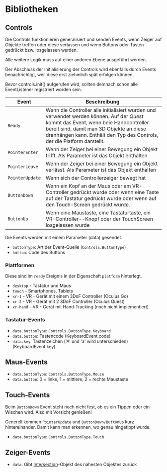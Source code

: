 # Bibliotheken

## Controls

Die Controls funktionieren generalisiert und senden Events, wenn Zeiger
auf Objekte treffen oder diese verlassen und wenn Buttons oder Tasten gedrückt bzw. losgelassen
werden.

Alle weitere Logik muss auf einer anderen Ebene ausgeführt werden.

Der Abschluss der Initialisierung der Controls wird ebenfalls durch Events benachrichtigt, weil diese
erst ziehmlich spät erfolgen können.

Bevor controls.init() aufgerufen wird, sollten demnach schon alle EventListener registriert worden sein.

|Event|Beschreibung|
|---|---|
|`Ready`|Wenn die Controller alle initialisiert wurden und verwendet werden können. Auf der *Quest* kommt das Event, wenn beie Handcontroller bereit sind, damit man 3D Objekte an diese dranhängen kann. Enthält den Typ des Controls, der die Platform darstellt.|
|`PointerEnter`|Wenn der Zeiger bei einer Bewegung ein Objekt trifft. Als Parameter ist das Objekt enthalten|
|`PointerLeave`|Wenn der Zeiger bei einer Bewegung ein Objekt verlässt. Als Parameter ist das Objekt enthalten|
|`PointerUpdate`|Wenn sich der Controllerzeiger bewegt hat|
|`ButtonDown`|Wenn ein Kopf an der Maus oder am VR-Controller gedrückt wurde oder wenn eine Taste auf der Tastatur gedrückt wurde oder wenn auf den Touch-Screen gedrückt wurde.|
|`ButtonUp`|Wenn eine Maustaste, eine Tastaturtaste, ein VR-Controller--Knopf oder der TouchScreen losgelassen wurde|

Die Events werden mit einem Parameter (data) gesendet.
- `buttonType`: Art der Event-Quelle (`Controls.ButtonType`)
- `button`: Code des Buttons

### Plattformen

Diese sind im `ready` Ereignis in der Eigenschaft `platform` hinterlegt.

- `desktop` - Tastatur und Maus
- `touch` - Smartphones, Tablets
- `xr-1` - VR - Gerät mit einem 3DoF Controller (Oculus Go)
- `xr-2` - VR - Gerät mit 2 3DoF Controller (Oculus Quest)
- `xr-hand` - VR - Gerät mit Hand-Tracking (noch nicht implementiert)

### Tastatur-Events

- `data.buttonType`: `Controls.ButtonType.Keyboard`
- `data.button`: Tastencode (KeyboardEvent.code)
- `data.key`: Tastenzeichen ('A' und 'a' wird unterschieden) (KeyboardEvent.key)

## Maus-Events

- `data.buttonType`: `Controls.ButtonType.Mouse`
- `data.button`: 0 = linke, 1 = mittlere, 2 = rechte Maustaste

## Touch-Events

Beim `ButtonDown` Event steht noch nicht fest, ob es ein Tippen oder ein Wischen wird.
Also mit Vorsicht genießen!

Generell kommen `PointerUpdate` und `ButtonDown/ButtonUp` kurz hintereinander. Damit kann man erkennen,
wo genau hingetippt wurde.

- `data.buttonType`: `Controls.ButtonType.Touch`

## Zeiger-Events

- `data`: Gibt [Intersection](https://threejs.org/docs/#api/en/core/Raycaster.intersectObject)-Objekt des nahesten Objektes zurück